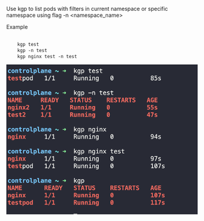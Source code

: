 Use kgp to list pods with filters in current namespace or specific namespace using flag -n <namespace_name>

Example 
##
        kgp test 
        kgp -n test
        kgp nginx test -n test

![alt text](images/image.png)
